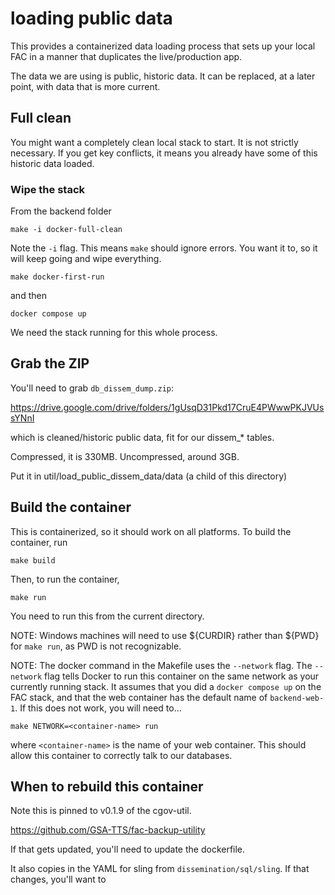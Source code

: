 # loading public data

This provides a containerized data loading process that sets up your local FAC in a manner that duplicates the live/production app.

The data we are using is public, historic data. It can be replaced, at a later point, with data that is more current.

## Full clean

You might want a completely clean local stack to start. It is not strictly necessary. If you get key conflicts, it means you already have some of this historic data loaded.

### Wipe the stack

From the backend folder

```
make -i docker-full-clean
```

Note the `-i` flag. This means `make` should ignore errors. You want it to, so it will keep going and wipe everything.

```
make docker-first-run
```

and then

```
docker compose up
```

We need the stack running for this whole process.

## Grab the ZIP

You'll need to grab `db_dissem_dump.zip`:

https://drive.google.com/drive/folders/1gUsqD31Pkd17CruE4PWwwPKJVUssYNnI

which is cleaned/historic public data, fit for our dissem_* tables.

Compressed, it is 330MB. Uncompressed, around 3GB.

Put it in util/load_public_dissem_data/data (a child of this directory)

## Build the container

This is containerized, so it should work on all platforms. To build the container, run

```
make build
```

Then, to run the container,

```
make run
```

You need to run this from the current directory.

NOTE: Windows machines will need to use \$\{CURDIR\} rather than \$\{PWD\} for `make run`, as PWD is not recognizable.

NOTE: The docker command in the Makefile uses the `--network` flag. The `--network` flag tells Docker to run this container on the same network as your currently running stack. It assumes that you did a `docker compose up` on the FAC stack, and that the web container has the default name of `backend-web-1`. If this does not work, you will need to...

```
make NETWORK=<container-name> run
```

where `<container-name>` is the name of your web container. This should allow this container to correctly talk to our databases.

## When to rebuild this container

Note this is pinned to v0.1.9 of the cgov-util.

https://github.com/GSA-TTS/fac-backup-utility

If that gets updated, you'll need to update the dockerfile.

It also copies in the YAML for sling from `dissemination/sql/sling`. If that changes, you'll want to

